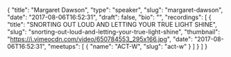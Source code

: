 {
  "title": "Margaret Dawson",
  "type": "speaker",
  "slug": "margaret-dawson",
  "date": "2017-08-06T16:52:31",
  "draft": false,
  "bio": "",
  "recordings": [
    {
      "title": "SNORTING OUT LOUD AND LETTING YOUR TRUE LIGHT SHINE",
      "slug": "snorting-out-loud-and-letting-your-true-light-shine",
      "thumbnail": "https://i.vimeocdn.com/video/650784553_295x166.jpg",
      "date": "2017-08-06T16:52:31",
      "meetups": [
        {
          "name": "ACT-W",
          "slug": "act-w"
        }
      ]
    }
  ]
}
